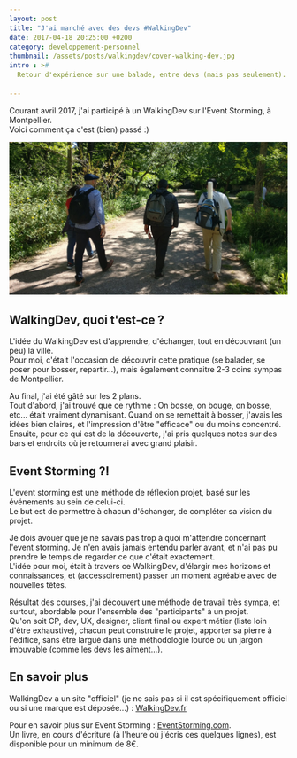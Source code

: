 ```yaml
---
layout: post
title: "J'ai marché avec des devs #WalkingDev"
date: 2017-04-18 20:25:00 +0200
category: developpement-personnel
thumbnail: /assets/posts/walkingdev/cover-walking-dev.jpg
intro : >#
  Retour d'expérience sur une balade, entre devs (mais pas seulement).

---
```


Courant avril 2017, j'ai participé à un WalkingDev sur l'Event Storming, à Montpellier.  
Voici comment ça c'est (bien) passé :)

![Fear the walking devs](/assets/posts/walkingdev/cover-walking-dev.jpg)

## WalkingDev, quoi t'est-ce ?

L'idée du WalkingDev est d'apprendre, d'échanger, tout en découvrant (un peu) la ville.  
Pour moi, c'était l'occasion de découvrir cette pratique (se balader, se poser pour bosser, repartir...), mais également connaitre 2-3 coins sympas de Montpellier.

Au final, j'ai été gâté sur les 2 plans.  
Tout d'abord, j'ai trouvé que ce rythme : On bosse, on bouge, on bosse, etc... était vraiment dynamisant. Quand on se remettait à bosser, j'avais les idées bien claires, et l'impression d'être "efficace" ou du moins concentré.  
Ensuite, pour ce qui est de la découverte, j'ai pris quelques notes sur des bars et endroits où je retournerai avec grand plaisir.

## Event Storming ?!

L'event storming est une méthode de réflexion projet, basé sur les événements au sein de celui-ci.  
Le but est de permettre à chacun d'échanger, de compléter sa vision du projet.

Je dois avouer que je ne savais pas trop à quoi m'attendre concernant l'event storming. Je n'en avais jamais entendu parler avant, et n'ai pas pu prendre le temps de regarder ce que c'était exactement.  
L'idée pour moi, était à travers ce WalkingDev, d'élargir mes horizons et connaissances, et (accessoirement) passer un moment agréable avec de nouvelles têtes.

Résultat des courses, j'ai découvert une méthode de travail très sympa, et surtout, abordable pour l'ensemble des "participants" à un projet.  
Qu'on soit CP, dev, UX, designer, client final ou expert métier (liste loin d'être exhaustive), chacun peut construire le projet, apporter sa pierre à l'édifice, sans être largué dans une méthodologie lourde ou un jargon imbuvable (comme les devs les aiment...).

## En savoir plus

WalkingDev a un site "officiel" (je ne sais pas si il est spécifiquement officiel ou si une marque est déposée...) : [WalkingDev.fr](http://walkingdev.fr/#walkingdev/event-storming/blob/master/v34/faq.md)

Pour en savoir plus sur Event Storming : [EventStorming.com](http://eventstorming.com/).  
Un livre, en cours d'écriture (à l'heure où j'écris ces quelques lignes), est disponible pour un minimum de 8&euro;.
